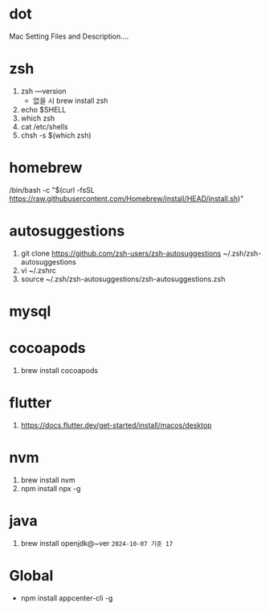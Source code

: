 # dot

Mac Setting Files and Description....

# zsh

1. zsh —version
   - 없을 시 brew install zsh
2. echo $SHELL
3. which zsh
4. cat /etc/shells
5. chsh -s $(which zsh)

# homebrew

/bin/bash -c "$(curl -fsSL https://raw.githubusercontent.com/Homebrew/install/HEAD/install.sh)"

# autosuggestions

1. git clone https://github.com/zsh-users/zsh-autosuggestions ~/.zsh/zsh-autosuggestions
2. vi ~/.zshrc
3. source ~/.zsh/zsh-autosuggestions/zsh-autosuggestions.zsh

# mysql

# cocoapods

1. brew install cocoapods

# flutter

1. https://docs.flutter.dev/get-started/install/macos/desktop

# nvm

1. brew install nvm
2. npm install npx -g

# java

1. brew install openjdk@~ver
   `2024-10-07 기준 17`

# Global

- npm install appcenter-cli -g
